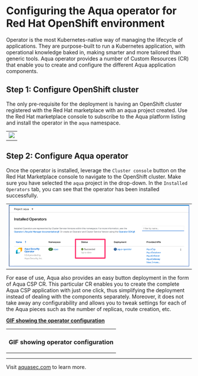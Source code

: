 # Configuring the Aqua operator for Red Hat OpenShift environment
Operator is the most Kubernetes-native way of managing the lifecycle of applications. They are purpose-built to run a Kubernetes application, with operational knowledge baked in, making smarter and more tailored than generic tools. Aqua operator provides a number of Custom Resources (CR) that enable you to create and configure the different Aqua application components.

## Step 1: Configure OpenShift cluster
The only pre-requisite for the deployment is having an OpenShift cluster registered with the Red Hat marketplace with an aqua project created. Use the Red Hat marketplace console to subscribe to the Aqua platform listing and install the operator in the ```aqua``` namespace.

<table>
	<tr>
		<td><img src="../images/install-operator-new.gif" width="100%"/></td>
    </tr>
</table>

## Step 2: Configure Aqua operator
Once the operator is installed, leverage the ```Cluster console``` button on the Red Hat Marketplace console to navigate to the OpenShift cluster. Make sure you have selected the ```aqua``` project in the drop-down. In the ```Installed Operators``` tab, you can see that the operator has been installed successfully. 
<table>
	<tr>
		<td><img src="../images/operator-install.png" /></td>
	</tr>
</table>

For ease of use, Aqua also provides an easy button deployment in the form of Aqua CSP CR. This particular CR enables you to create the complete Aqua CSP application with just one click, thus simplifying the deployment instead of dealing with the components separately. Moreover, it does not take away any configurability and allows you to tweak settings for each of the Aqua pieces such as the number of replicas, route creation, etc.
<br>

<b><u>GIF showing the operator configuration</b></u>
<table>
	<tr>
		<td><h3>GIF showing operator configuration</h3></td>
	</tr>
</table>


---
Visit [aquasec.com](https://www.aquasec.com/) to learn more.